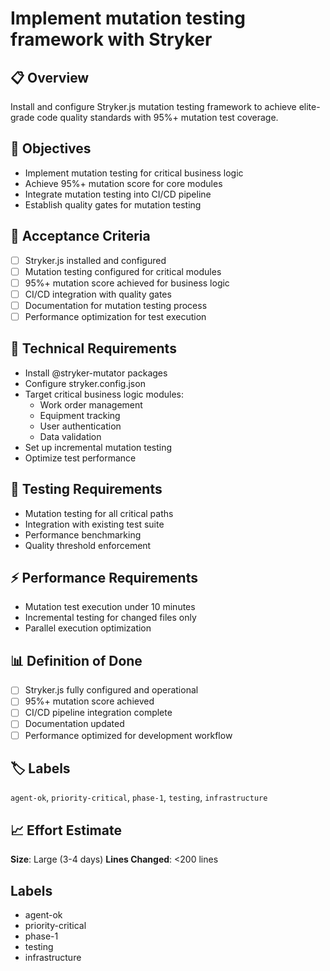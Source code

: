 # Implement mutation testing framework with Stryker

## 📋 Overview

Install and configure Stryker.js mutation testing framework to achieve
elite-grade code quality standards with 95%+ mutation test coverage.

## 🎯 Objectives

- Implement mutation testing for critical business logic
- Achieve 95%+ mutation score for core modules
- Integrate mutation testing into CI/CD pipeline
- Establish quality gates for mutation testing

## 📝 Acceptance Criteria

- [ ] Stryker.js installed and configured
- [ ] Mutation testing configured for critical modules
- [ ] 95%+ mutation score achieved for business logic
- [ ] CI/CD integration with quality gates
- [ ] Documentation for mutation testing process
- [ ] Performance optimization for test execution

## 🔧 Technical Requirements

- Install @stryker-mutator packages
- Configure stryker.config.json
- Target critical business logic modules:
  - Work order management
  - Equipment tracking
  - User authentication
  - Data validation
- Set up incremental mutation testing
- Optimize test performance

## 🧪 Testing Requirements

- Mutation testing for all critical paths
- Integration with existing test suite
- Performance benchmarking
- Quality threshold enforcement

## ⚡ Performance Requirements

- Mutation test execution under 10 minutes
- Incremental testing for changed files only
- Parallel execution optimization

## 📊 Definition of Done

- [ ] Stryker.js fully configured and operational
- [ ] 95%+ mutation score achieved
- [ ] CI/CD pipeline integration complete
- [ ] Documentation updated
- [ ] Performance optimized for development workflow

## 🏷️ Labels

`agent-ok`, `priority-critical`, `phase-1`, `testing`, `infrastructure`

## 📈 Effort Estimate

**Size**: Large (3-4 days) **Lines Changed**: <200 lines

## Labels

- agent-ok
- priority-critical
- phase-1
- testing
- infrastructure
